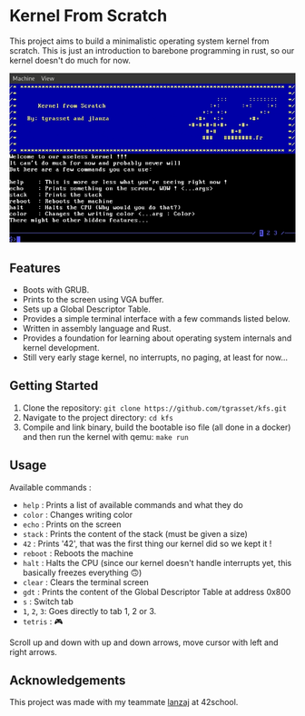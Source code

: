 # Kernel From Scratch

This project aims to build a minimalistic operating system kernel from scratch. This is just an introduction to barebone programming in rust, so our kernel doesn't do much for now.

![KFS](kfs.gif)

## Features

- Boots with GRUB.
- Prints to the screen using VGA buffer.
- Sets up a Global Descriptor Table.
- Provides a simple terminal interface with a few commands listed below.
- Written in assembly language and Rust.
- Provides a foundation for learning about operating system internals and kernel development.
- Still very early stage kernel, no interrupts, no paging, at least for now...

## Getting Started

1. Clone the repository: `git clone https://github.com/tgrasset/kfs.git`
2. Navigate to the project directory: `cd kfs`
3. Compile and link binary, build the bootable iso file (all done in a docker) and then run the kernel with qemu: `make run`

## Usage

Available commands : 
- `help` : Prints a list of available commands and what they do
- `color` : Changes writing color
- `echo` : Prints on the screen
- `stack` : Prints the content of the stack (must be given a size)
- `42` : Prints '42', that was the first thing our kernel did so we kept it !
- `reboot` : Reboots the machine
- `halt` : Halts the CPU (since our kernel doesn't handle interrupts yet, this basically freezes everything 🙃)
- `clear` : Clears the terminal screen
- `gdt` : Prints the content of the Global Descriptor Table at address 0x800
- `s` : Switch tab
- `1`, `2`, `3`: Goes directly to tab 1, 2 or 3.
- `tetris` : 🎮

Scroll up and down with up and down arrows, move cursor with left and right arrows.

## Acknowledgements

This project was made with my teammate [lanzaj](https://github.com/lanzaj)
 at 42school.
